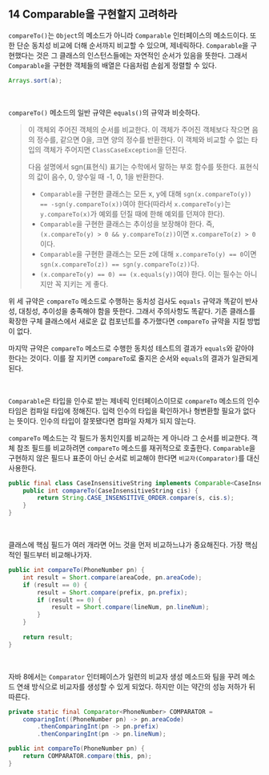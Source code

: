 ## 14 Comparable을 구현할지 고려하라

`compareTo()`는 `Object`의 메소드가 아니라 `Comparable` 인터페이스의 메소드이다. 또한 단순 동치성 비교에 더해 순서까지 비교할 수 있으며, 제네릭하다. `Comparable`을 구현했다는 것은 그 클래스의 인스턴스들에는 자연적인 순서가 있음을 뜻한다. 그래서 `Comparable`을 구현한 객체들의 배열은 다음처럼 손쉽게 정렬할 수 있다.

```java
Arrays.sort(a);
```

<br />

`compareTo()` 메소드의 일반 규약은 `equals()`의 규약과 비슷하다.

> 이 객체외 주어진 객체의 순서를 비교한다. 이 객체가 주어진 객체보다 작으면 음의 정수를, 같으면 0을, 크면 양의 정수를 반환한다. 이 객체와 비교할 수 없는 타입의 객체가 주어지면 `ClassCaseException`을 던진다.
>
> 다음 설명에서 sgn(표현식) 표기는 수학에서 말하는 부호 함수를 뜻한다. 표현식의 값이 음수, 0, 양수일 때 -1, 0, 1을 반환한다.
>
> - `Comparable`을 구현한 클래스는 모든 x, y에 대해 `sgn(x.compareTo(y)) == -sgn(y.compareTo(x))`여야 한다(따라서 `x.compareTo(y)`는 `y.compareTo(x)`가 예외를 던질 때에 한해 예외를 던져야 한다).
> - `Comparable`을 구현한 클래스는 추이성을 보장해야 한다. 즉, `(x.compareTo(y) > 0 && y.compareTo(z))`이면 `x.compareTo(z) > 0`이다.
> - `Comparable`을 구현한 클래스는 모든 z에 대해 `x.compareTo(y) == 0`이면 `sgn(x.compareTo(z)) == sgn(y.compareTo(z))`다.
> - `(x.compareTo(y) == 0) == (x.equals(y))`여야 한다. 이는 필수는 아니지만 꼭 지키는 게 좋다.

위 세 규약은 `compareTo` 메소드로 수행하는 동치성 검사도 `equals` 규약과 똑같이 반사성, 대칭성, 추이성을 충족해야 함을 뜻한다. 그래서 주의사항도 똑같다. 기존 클래스를 확장한 구체 클래스에서 새로운 값 컴포넌트를 추가했다면 `compareTo` 규약을 지킬 방법이 없다. 

마지막 규약은 `compareTo` 메소드로 수행한 동치성 테스트의 결과가 `equals`와 같아야 한다는 것이다. 이를 잘 지키면 `compareTo`로 줄지은 순서와 `equals`의 결과가 일관되게 된다. 

<br />

`Comparable`은 타입을 인수로 받는 제네릭 인터페이스이므로 `compareTo` 메소드의 인수 타임은 컴파일 타입에 정해진다. 입력 인수의 타입을 확인하거나 형변환할 필요가 없다는 뜻이다. 인수의 타입이 잘못됐다면 컴파일 자체가 되지 않는다.

`compareTo` 메소드는 각 필드가 동치인지를 비교하는 게 아니라 그 순서를 비교한다. 객체 참조 필드를 비교하려면 `compareTo` 메소드를 재귀적으로 호출한다. `Comparable`을 구현하지 않은 필드나 표준이 아닌 순서로 비교해야 한다면 `비교자(Comparator)`를 대신 사용한다.

```java
public final class CaseInsensitiveString implements Comparable<CaseInsensitiveString> {
    public int compareTo(CaseInsensitiveString cis) {
        return String.CASE_INSENSITIVE_ORDER.compare(s, cis.s);
    }
}
```

<br />

클래스에 핵심 필드가 여러 개라면 어느 것을 먼저 비교하느냐가 중요해진다. 가장 핵심적인 필드부터 비교해나가자.

```java
public int compareTo(PhoneNumber pn) {
    int result = Short.compare(areaCode, pn.areaCode);
    if (result == 0) {
        result = Short.compare(prefix, pn.prefix);
        if (result == 0) {
            result = Short.compare(lineNum, pn.lineNum);
        }
    }
    
    return result;
}
```

<br />

자바 8에서는 `Comparator` 인터페이스가 일련의 비교자 생성 메소드와 팀을 꾸려 메소드 연쇄 방식으로 비교자를 생성할 수 있게 되었다. 하지만 이는 약간의 성능 저하가 뒤따른다.

```java
private static final Comparator<PhoneNumber> COMPARATOR =
    comparingInt((PhoneNumber pn) -> pn.areaCode)
        .thenComparingInt(pn -> pn.prefix)
        .thenConparingInt(pn -> pn.lineNum);

public int compareTo(PhoneNumber pn) {
    return COMPARATOR.compare(this, pn);
}
```

